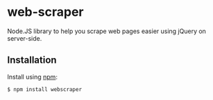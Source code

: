 # web-scraper

Node.JS library to help you scrape web pages easier using jQuery on server-side.

## Installation

Install using [npm](http://github.com/isaacs/npm):

    $ npm install webscraper